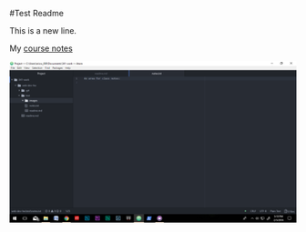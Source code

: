 #Test Readme

This is a new line.

My [course notes](./notes.txt)

![Image of My Atom Editor](./images/screenshot.png)
